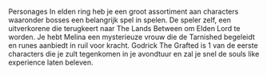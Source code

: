 Personages
In elden ring heb je een groot assortiment aan characters waaronder bosses een belangrijk spel in spelen.
De speler zelf, een uitverkorene die terugkeert naar The Lands Between om Elden Lord te worden.
Je hebt Melina een mysterieuze vrouw die de Tarnished begeleidt en runes aanbiedt in ruil voor kracht.
Godrick The Grafted is 1 van de eerste characters die je zult tegenkomen in je avondtuur en zal je snel de souls like experience laten beleven.
